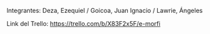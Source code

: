 Integrantes: Deza, Ezequiel / Goicoa, Juan Ignacio / Lawrie, Ángeles

Link del Trello: https://trello.com/b/X83F2x5F/e-morfi

